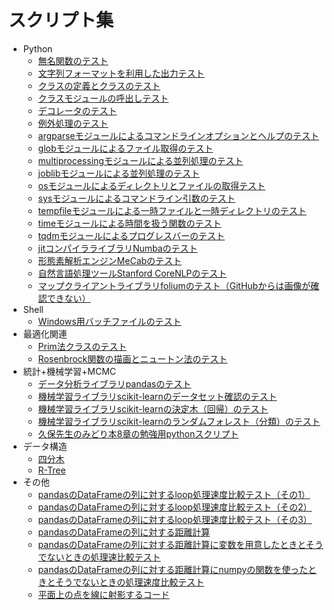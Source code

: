 # スクリプト集

* Python
	* [無名関数のテスト](./test_lambda.py)
	* [文字列フォーマットを利用した出力テスト](./test_format.py)
	* [クラスの定義とクラスのテスト](./test_class.py)
	* [クラスモジュールの呼出しテスト](./test_call_class.py)
	* [デコレータのテスト](./test_decorator.ipynb)
	* [例外処理のテスト](./test_assert.py)
	* [argparseモジュールによるコマンドラインオプションとヘルプのテスト](./test_argparse.py)
	* [globモジュールによるファイル取得のテスト](./test_glob.py)
	* [multiprocessingモジュールによる並列処理のテスト](test_multiprocessing.py)
	* [joblibモジュールによる並列処理のテスト](./test_joblib.py)
	* [osモジュールによるディレクトリとファイルの取得テスト](./test_os_walk.py)
	* [sysモジュールによるコマンドライン引数のテスト](./test_sys_args.py)
	* [tempfileモジュールによる一時ファイルと一時ディレクトリのテスト](./test_tempfile.py)
	* [timeモジュールによる時間を扱う関数のテスト](./test_time.py)
	* [tqdmモジュールによるプログレスバーのテスト](./test_tqdm.py)
	* [jitコンパイラライブラリNumbaのテスト](./test_numba_jit.py)
	* [形態素解析エンジンMeCabのテスト](./test_mecab.py)
	* [自然言語処理ツールStanford CoreNLPのテスト](./test_corenlp.py)
	* [マップクライアントライブラリfoliumのテスト（GitHubからは画像が確認できない）](./test_folium.ipynb)
* Shell
	* [Windows用バッチファイルのテスト](./test_bat.bat)
* 最適化関連
	* [Prim法クラスのテスト](./test_prim.py)
	* [Rosenbrock関数の描画とニュートン法のテスト](./rosenbrock.ipynb)
* 統計+機械学習+MCMC
	* [データ分析ライブラリpandasのテスト](./test_pandas.ipynb)
	* [機械学習ライブラリscikit-learnのデータセット確認のテスト](./sklearn_load_data.ipynb)
	* [機械学習ライブラリscikit-learnの決定木（回帰）のテスト](./test_decisiontreeregressor.ipynb)
	* [機械学習ライブラリscikit-learnのランダムフォレスト（分類）のテスト](./test_randomforest.ipynb)
	* [久保先生のみどり本8章の勉強用pythonスクリプト](./kubo8.ipynb)
* データ構造
	* [四分木](./test_quadtree.ipynb)
	* [R-Tree](./test_rtree.py)
* その他
	* [pandasのDataFrameの列に対するloop処理速度比較テスト（その1）](./compare_pandas_loop01.py)
	* [pandasのDataFrameの列に対するloop処理速度比較テスト（その2）](./compare_pandas_loop02.py)
	* [pandasのDataFrameの列に対するloop処理速度比較テスト（その3）](./compare_pandas_loop03.py)
	* [pandasのDataFrameの列に対する距離計算](./calc_pandas_dist.py)
	* [pandasのDataFrameの列に対する距離計算に変数を用意したときとそうでないときの処理速比較テスト](./compare_pandas_var_use.py)
	* [pandasのDataFrameの列に対する距離計算にnumpyの関数を使ったときとそうでないときの処理速度比較テスト](./compare_pandas_dist_numpy.py)
	* [平面上の点を線に射影するコード](./proj_point_to_line.ipynb)